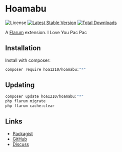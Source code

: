 # Hoamabu

![License](https://img.shields.io/badge/license-MIT-blue.svg) [![Latest Stable Version](https://img.shields.io/packagist/v/hoa1210/hoamabu.svg)](https://packagist.org/packages/hoa1210/hoamabu) [![Total Downloads](https://img.shields.io/packagist/dt/hoa1210/hoamabu.svg)](https://packagist.org/packages/hoa1210/hoamabu)

A [Flarum](http://flarum.org) extension. I Love You Pac Pac

## Installation

Install with composer:

```sh
composer require hoa1210/hoamabu:"*"
```

## Updating

```sh
composer update hoa1210/hoamabu:"*"
php flarum migrate
php flarum cache:clear
```

## Links

- [Packagist](https://packagist.org/packages/hoa1210/hoamabu)
- [GitHub](https://github.com/hoa1210/hoamabu)
- [Discuss](https://discuss.flarum.org/d/PUT_DISCUSS_SLUG_HERE)
